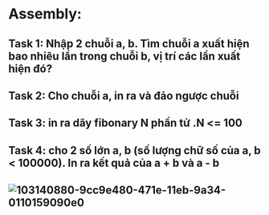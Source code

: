 <h1>Assembly: </h1>
  <h2>Task 1: Nhập 2 chuỗi a, b. Tìm chuỗi a xuất hiện bao nhiêu lần trong chuỗi b, vị trí các lần xuất hiện đó?</h2>
  <h2>Task 2: Cho chuỗi a, in ra và đảo ngược chuỗi</h2>
  <h2>Task 3: in ra dãy fibonary N phần tử .N <= 100</h2>
  <h2>Task 4: cho 2 số lớn a, b (số lượng chữ số của a, b < 100000). In ra kết quả của a + b và a - b<h2>
  
![103140880-9cc9e480-471e-11eb-9a34-0110159090e0](https://user-images.githubusercontent.com/76168059/103167178-78bfed80-485b-11eb-823d-cdf69c356e4d.png)
